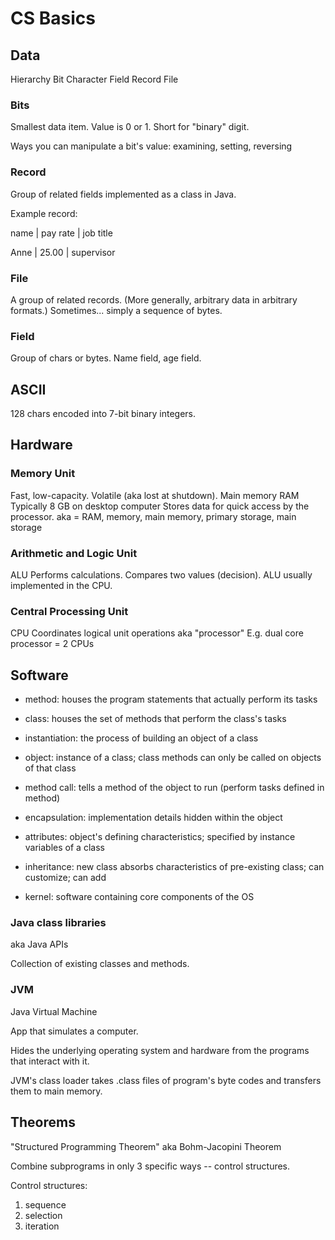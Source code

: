 # CS Basics

## Data

Hierarchy
  Bit
  Character
  Field
  Record
  File

### Bits

Smallest data item.
Value is 0 or 1.
Short for "binary" digit.

Ways you can manipulate a bit's value: examining, setting, reversing

### Record

Group of related fields implemented as a class in Java.

Example record:

name | pay rate | job title

Anne | 25.00	| supervisor

### File

A group of related records.
(More generally, arbitrary data in arbitrary formats.)
Sometimes... simply a sequence of bytes.

### Field

Group of chars or bytes.
Name field, age field.

ASCII
-----

128 chars encoded into 7-bit binary integers.

## Hardware

### Memory Unit

Fast, low-capacity.
Volatile (aka lost at shutdown).
Main memory
RAM
Typically 8 GB on desktop computer
Stores data for quick access by the processor.
aka = RAM, memory, main memory, primary storage, main storage

### Arithmetic and Logic Unit

ALU
Performs calculations.
Compares two values (decision).
ALU usually implemented in the CPU.

### Central Processing Unit

CPU
Coordinates logical unit operations
aka "processor"
E.g. dual core processor = 2 CPUs

## Software

- method:  houses the program statements that actually perform its tasks

- class:  houses the set of methods that perform the class's tasks

- instantiation:  the process of building an object of a class

- object:  instance of a class; class methods can only be called on objects of that class

- method call:  tells a method of the object to run (perform tasks defined in method)

- encapsulation:  implementation details hidden within the object

- attributes:  object's defining characteristics; specified by instance variables of a class

- inheritance:  new class absorbs characteristics of pre-existing class; can customize; can add

- kernel:  software containing core components of the OS


### Java class libraries

aka Java APIs

Collection of existing classes and methods.


### JVM

Java Virtual Machine

App that simulates a computer.

Hides the underlying operating system and hardware from the programs that interact with it.

JVM's class loader takes .class files of program's byte codes and transfers them to main memory.


## Theorems

"Structured Programming Theorem" aka Bohm-Jacopini Theorem

Combine subprograms in only 3 specific ways -- control structures.

Control structures:
1. sequence
2. selection
3. iteration
